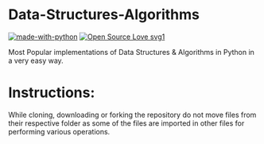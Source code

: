 # Data-Structures-Algorithms
[![made-with-python](https://img.shields.io/badge/Made%20with-Python-1f425f.svg)](https://www.python.org/) [![Open Source Love svg1](https://badges.frapsoft.com/os/v1/open-source.svg?v=103)](https://github.com/ellerbrock/open-source-badges/)

Most Popular implementations of Data Structures &amp; Algorithms in Python in a very easy way.

# Instructions:
While cloning, downloading or forking the repository do not move files from their respective folder as some of the files are imported in other files for performing various operations.
